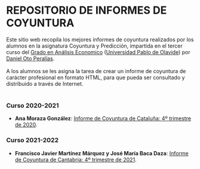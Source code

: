 # REPOSITORIO DE INFORMES DE COYUNTURA
Este sitio web recopila los mejores informes de coyuntura realizados por los alumnos en la asignatura Coyuntura y Predicción, impartida en el tercer curso del [Grado en Análisis Economico](https://www.upo.es/portal/impe/web/contenido/46a350b6-38e1-11e0-a104-3fe5a96f4a88?channel=c1f3624d-2f47-11de-b088-3fe5a96f4a88) ([Universidad Pablo de Olavide](https://www.upo.es/)) por [Daniel Oto Peralías](https://otoperalias.github.io/).  
&nbsp;  
A los alumnos se les asigna la tarea de crear un informe de coyuntura de carácter profesional en formato HTML, para que pueda ser consultado y distribuido a través de Internet.
&nbsp;  
&nbsp;  
### Curso 2020-2021
* **Ana Moraza González**: [Informe de Coyuntura de Cataluña: 4º trimestre de 2020](https://otoperalias.github.io/Coyuntura/informes/AnaMoraza_Cataluña3).
&nbsp;  
### Curso 2021-2022
* **Francisco Javier Martínez Márquez y José María Baca Daza**: [Informe de Coyuntura de Cantabria: 4º trimestre de 2021](https://otoperalias.github.io/Coyuntura/informes/Informe_2021_22).
&nbsp; 
&nbsp; 
